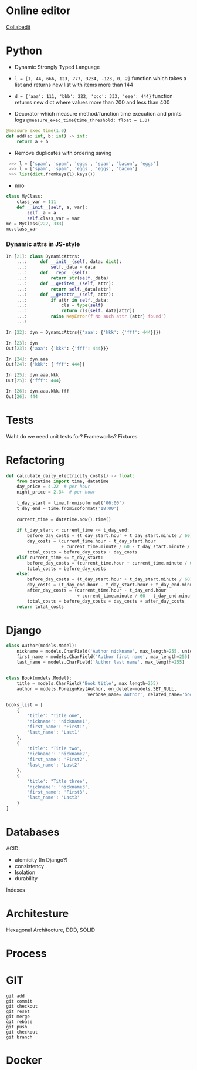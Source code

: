 # Online editor
[Collabedit](https://collabedit.com/dyh98/)


# Python
- Dynamic Strongly Typed Language

- `l = [1, 44, 666, 123, 777, 3234, -123, 0, 2]`
  function which takes a list and returns new list with items more than 144
 
- `d = {'aaa': 111, 'bbb': 222, 'ccc': 333, 'eee': 444}`
   function returns new dict where values more than 200 and less than 400
   
- Decorator which measure method/function time execution and prints logs
   `@measure_exec_time(time_threshold: float = 1.0)`
```python
@measure_exec_time(1.0)
def add(a: int, b: int) -> int:
    return a + b
```
 
- Remove duplicates with ordering saving
```python
 >>> l = ['spam', 'spam', 'eggs', 'spam', 'bacon', 'eggs']
 >>> l = ['spam', 'spam', 'eggs', 'eggs', 'bacon']
 >>> list(dict.fromkeys(l).keys())
```
 - mro
```python
class MyClass:
    class_var = 111
    def __init__(self, a, var):
        self._a = a
        self.class_var = var
mc = MyClass(222, 333)
mc.class_var
```

### Dynamic attrs in JS-style
```python
In [21]: class DynamicAttrs:
    ...:     def __init__(self, data: dict):
    ...:         self._data = data
    ...:     def __repr__(self):
    ...:         return str(self._data)
    ...:     def __getitem__(self, attr):
    ...:         return self._data[attr]
    ...:     def __getattr__(self, attr):
    ...:         if attr in self._data:
    ...:             cls = type(self)
    ...:             return cls(self._data[attr])
    ...:         raise KeyError(f'No such attr {attr} found')
    ...: 

In [22]: dyn = DynamicAttrs({'aaa': {'kkk': {'fff': 444}}})

In [23]: dyn
Out[23]: {'aaa': {'kkk': {'fff': 444}}}

In [24]: dyn.aaa
Out[24]: {'kkk': {'fff': 444}}

In [25]: dyn.aaa.kkk
Out[25]: {'fff': 444}

In [26]: dyn.aaa.kkk.fff
Out[26]: 444
```
 

# Tests
Waht do we need unit tests for?
Frameworks?
Fixtures


# Refactoring
```python
def calculate_daily_electricity_costs() -> float:
    from datetime import time, datetime
    day_price = 4.22  # per hour
    night_price = 2.34  # per hour
    
    t_day_start = time.fromisoformat('06:00')
    t_day_end = time.fromisoformat('18:00')
    
    current_time = datetime.now().time()
    
    if t_day_start < current_time <= t_day_end:
        before_day_costs = (t_day_start.hour + t_day_start.minute / 60) * night_price
        day_costs = (current_time.hour - t_day_start.hour 
                     + current_time.minute / 60 - t_day_start.minute / 60) * day_price
        total_costs = before_day_costs + day_costs
    elif current_time <= t_day_start:
        before_day_costs = (current_time.hour + current_time.minute / 60) * night_price
        total_costs = before_day_costs
    else:
        before_day_costs = (t_day_start.hour + t_day_start.minute / 60) * night_price
        day_costs = (t_day_end.hour - t_day_start.hour + t_day_end.minute / 60 - t_day_start.minute / 60) * day_price
        after_day_costs = (current_time.hour - t_day_end.hour 
                           + current_time.minute / 60 - t_day_end.minute / 60) * night_price
        total_costs = before_day_costs + day_costs + after_day_costs
    return total_costs
```



# Django

```python
class Author(models.Model):
    nickname = models.CharField('Author nickname', max_length=255, unique=True)
    first_name = models.CharField('Author first name', max_length=255)
    last_name = models.CharField('Author last name', max_length=255)


class Book(models.Model):
    title = models.CharField('Book title', max_length=255)
    author = models.ForeignKey(Author, on_delete=models.SET_NULL,
                               verbose_name='Author', related_name='books')

books_list = [
    {
        'title': "Title one",
        'nickname': 'nickname1',
        'first_name': 'First1',
        'last_name': 'Last1'
    },
    {
        'title': "Title two",
        'nickname': 'nickname2',
        'first_name': 'First2',
        'last_name': 'Last2'
    },
    {
        'title': "Title three",
        'nickname': 'nickname3',
        'first_name': 'First3',
        'last_name': 'Last3'
    }
]
```

# Databases
ACID:
 - atomicity
  (In Django?)
 - consistency
 - Isolation
 - durability

Indexes


# Architesture
Hexagonal Architecture, DDD, SOLID
# Process


# GIT
```
git add
git commit
git checkout
git reset
git merge
git rebase
git push
git checkout
git branch

```

# Docker





